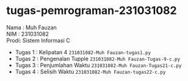 # tugas-pemrograman-231031082
<div> Nama : Muh Fauzan </div>
<div> NIM  : 231031082</div>
<div> Prodi: Sistem Informasi C</div>

* Tugas 1 : Kelipatan 4 `231031082-Muh Fauzan-tugas1.py`
* Tugas 2 : Pengenalan Tupple `231031082-Muh Fauzan-Tugas-9-c.py`
* Tugas 3 : Penjumlahan Waktu `231031082-Muh Fauzan-Tugas21-c.py`
* Tugas 4 : Selisih Waktu `231031082-Muh Fauzan-tugas22-c.py`
